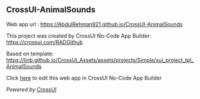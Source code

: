 ## CrossUI-AnimalSounds
Web app url : https://AbdulRehman921.github.io/CrossUI-AnimalSounds

This project was created by CrossUI No-Code App Builder: https://crossui.com/RADGithub

Based on template: https://linb.github.io/CrossUI_Assets/assets/projects/Simple/xui_project_tpl_AnimalSounds

Click [here](https://crossui.com/RADGithub/#!from=github&owner=AbdulRehman921&repo=CrossUI-AnimalSounds) to edit this web app in CrossUI No-Code App Builder

<i>Powered by [CrossUI](https://crossui.com)</i>
